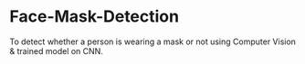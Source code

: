 # Face-Mask-Detection
To detect whether a person is wearing a mask or not using Computer Vision &amp; trained model on CNN.

